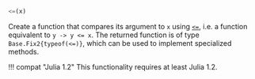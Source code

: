 ```julia
<=(x)
```

Create a function that compares its argument to `x` using [`<=`](@ref), i.e. a function equivalent to `y -> y <= x`. The returned function is of type `Base.Fix2{typeof(<=)}`, which can be used to implement specialized methods.

!!! compat "Julia 1.2"
    This functionality requires at least Julia 1.2.

